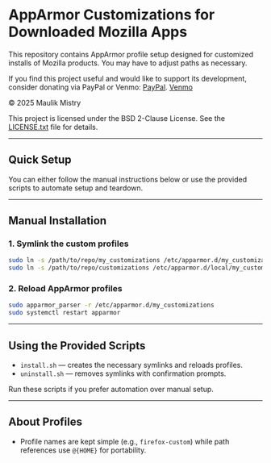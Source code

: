 # AppArmor Customizations for Downloaded Mozilla Apps

This repository contains AppArmor profile setup designed for customized installs of Mozilla products. You may have to adjust paths as necessary.

If you find this project useful and would like to support its development, consider donating via PayPal or Venmo: 
[PayPal](https://www.paypal.com/paypalme/m1st0).
[Venmo](https://venmo.com/code?user_id=3319592654995456106&created=1753280522)

© 2025 Maulik Mistry

This project is licensed under the BSD 2-Clause License. See the [LICENSE.txt](./LICENSE.txt) file for details.

---

## Quick Setup

You can either follow the manual instructions below or use the provided scripts to automate setup and teardown.

---

## Manual Installation

### 1. Symlink the custom profiles

```bash
sudo ln -s /path/to/repo/my_customizations /etc/apparmor.d/my_customizations
sudo ln -s /path/to/repo/customizations /etc/apparmor.d/local/my_customizations
```

### 2. Reload AppArmor profiles

```bash
sudo apparmor_parser -r /etc/apparmor.d/my_customizations
sudo systemctl restart apparmor
```

---

## Using the Provided Scripts

- `install.sh` — creates the necessary symlinks and reloads profiles.  
- `uninstall.sh` — removes symlinks with confirmation prompts.

Run these scripts if you prefer automation over manual setup.

---

## About Profiles

- Profile names are kept simple (e.g., `firefox-custom`) while path references use `@{HOME}` for portability.


